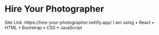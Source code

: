 <h1>Hire Your Photographer</h1>
Site Link :https://hire-your-photographer.netlify.app/
I am using 
•	React 
•	HTML
•	Bootstrap
•	CSS
•	JavaScript
